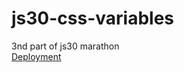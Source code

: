 # js30-css-variables
3nd part of js30 marathon  
[Deployment](https://garrethawke-js30-css-variables.netlify.app/)

